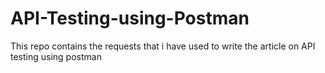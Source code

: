 # API-Testing-using-Postman
This repo contains the requests that i have used to write the article on API testing using postman
